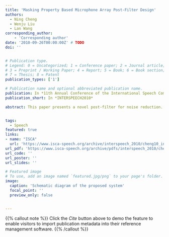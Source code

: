 ```yaml
---
title: 'Masking Property Based Microphone Array Post-Filter Design'
authors:
  - Ning Cheng
  - Wenju Liu
  - Lan Wang
corresponding_author:
    - 'Corresponding author'
date: '2010-09-26T00:00:00Z' # TODO
doi: ''


# Publication type.
# Legend: 0 = Uncategorized; 1 = Conference paper; 2 = Journal article;
# 3 = Preprint / Working Paper; 4 = Report; 5 = Book; 6 = Book section;
# 7 = Thesis; 8 = Patent
publication_types: ['1']

# Publication name and optional abbreviated publication name.
publication: In *11th Annual Conference of the International Speech Communication Association*
publication_short: In *INTERSPEECH2010*

abstract: This paper presents a novel post-filter for noise reduction. A subspace based noise estimation method is developed with the use of multiple statistical distributions to model the speech and noise. The signal-plus-noise subspace dimension is determined by maximizing the target speech presence probability in noisy frames, so as to estimate the noise power spectrum for post-filter design. Then, masking property is incorporated in the post-filter technique for residual noise shaping. Experimental results show that the proposed scheme outperforms the baseline systems in terms of various quality measurements of the enhanced speech.


tags:
  - Speech
featured: true
links:
- name: "ISCA"
  url: 'https://www.isca-speech.org/archive/interspeech_2010/cheng10_interspeech.html'
url_pdf: 'https://www.isca-speech.org/archive/pdfs/interspeech_2010/cheng10_interspeech.pdf'
url_code: ''
url_poster: ''
url_slides: ''

# Featured image
# To use, add an image named `featured.jpg/png` to your page's folder.
image:
  caption: 'Schematic diagram of the proposed system'
  focal_point: ''
  preview_only: false


---
```


{{% callout note %}}
Click the _Cite_ button above to demo the feature to enable visitors to import publication metadata into their reference management software.
{{% /callout %}}

